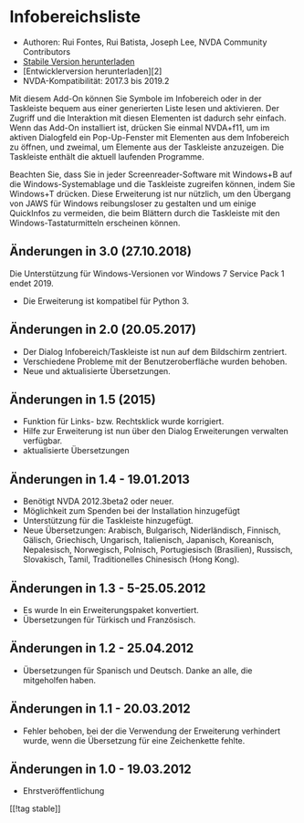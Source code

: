 # Infobereichsliste #

*   Authoren: Rui Fontes, Rui Batista, Joseph Lee, NVDA Community
    Contributors
*   [Stabile Version herunterladen][1]
*   [Entwicklerversion herunterladen][2]
*   NVDA-Kompatibilität: 2017.3 bis 2019.2

Mit diesem Add-On können Sie Symbole im Infobereich oder in der Taskleiste
bequem aus einer generierten Liste lesen und aktivieren. Der Zugriff und die
Interaktion mit diesen Elementen ist dadurch sehr einfach. Wenn das Add-On
installiert ist, drücken Sie einmal NVDA+f11, um im aktiven Dialogfeld ein
Pop-Up-Fenster mit Elementen aus dem Infobereich zu öffnen, und zweimal, um
Elemente aus der Taskleiste anzuzeigen. Die Taskleiste enthält die aktuell
laufenden Programme.

Beachten Sie, dass Sie in jeder Screenreader-Software mit Windows+B auf die
Windows-Systemablage und die Taskleiste zugreifen können, indem Sie
Windows+T drücken. Diese Erweiterung ist nur nützlich, um den Übergang von
JAWS für Windows reibungsloser zu gestalten und um einige QuickInfos zu
vermeiden, die beim Blättern durch die Taskleiste mit den
Windows-Tastaturmitteln erscheinen können.

## Änderungen in 3.0 (27.10.2018) ##

Die Unterstützung für Windows-Versionen vor Windows 7 Service Pack 1 endet
2019.

* Die Erweiterung ist kompatibel für Python 3.

## Änderungen in 2.0 (20.05.2017) ##

* Der Dialog Infobereich/Taskleiste ist nun auf dem Bildschirm zentriert.
* Verschiedene Probleme mit der Benutzeroberfläche wurden behoben.
* Neue und aktualisierte Übersetzungen.

## Änderungen in 1.5 (2015) ##

* Funktion für Links- bzw. Rechtsklick wurde korrigiert.
* Hilfe zur Erweiterung ist nun über den Dialog Erweiterungen verwalten
  verfügbar.
* aktualisierte Übersetzungen

## Änderungen in 1.4 - 19.01.2013 ##

* Benötigt NVDA 2012.3beta2 oder neuer.
* Möglichkeit zum Spenden bei der Installation hinzugefügt
* Unterstützung für die Taskleiste hinzugefügt.
* Neue Übersetzungen: Arabisch, Bulgarisch, Niderländisch, Finnisch,
  Gälisch, Griechisch, Ungarisch, Italienisch, Japanisch, Koreanisch,
  Nepalesisch, Norwegisch, Polnisch, Portugiesisch (Brasilien), Russisch,
  Slovakisch, Tamil, Traditionelles Chinesisch (Hong Kong).

## Änderungen in 1.3 - 5-25.05.2012 ##

* Es wurde In ein Erweiterungspaket konvertiert.
* Übersetzungen für Türkisch und Französisch.

## Änderungen in 1.2 - 25.04.2012 ##

* Übersetzungen für Spanisch und Deutsch. Danke an alle, die mitgeholfen
  haben.

## Änderungen in 1.1 - 20.03.2012 ##

* Fehler behoben, bei der die Verwendung der Erweiterung verhindert wurde,
  wenn die Übersetzung für eine Zeichenkette fehlte.

## Änderungen in 1.0 - 19.03.2012 ##

* Ehrstveröffentlichung

[[!tag stable]]

[1]: https://addons.nvda-project.org/files/get.php?file=st
